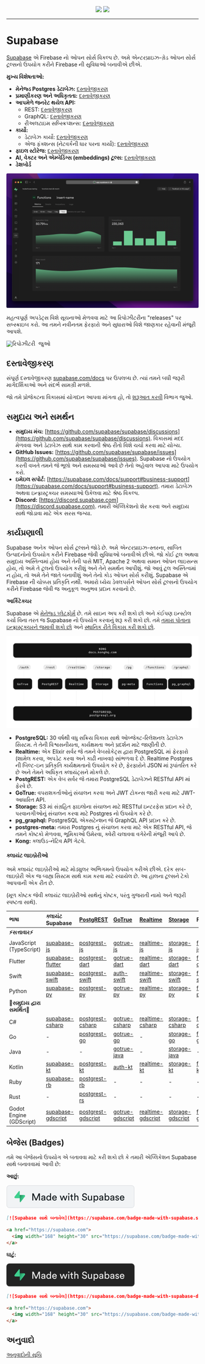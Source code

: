 <p align="center">
<img src="https://user-images.githubusercontent.com/8291514/213727234-cda046d6-28c6-491a-b284-b86c5cede25d.png#gh-light-mode-only">
<img src="https://user-images.githubusercontent.com/8291514/213727225-56186826-bee8-43b5-9b15-86e839d89393.png#gh-dark-mode-only">
</p>

---

# Supabase

[Supabase](https://supabase.com) એ Firebase નો ઓપન સોર્સ વિકલ્પ છે. અમે એન્ટરપ્રાઇઝ-ગ્રેડ ઓપન સોર્સ ટૂલ્સનો ઉપયોગ કરીને Firebase ની સુવિધાઓ બનાવીએ છીએ.

**મુખ્ય વિશેષતાઓ:**

*   **મેનેજ્ડ Postgres ડેટાબેઝ:** [દસ્તાવેજીકરણ](https://supabase.com/docs/guides/database)
*   **પ્રમાણીકરણ અને અધિકૃતતા:** [દસ્તાવેજીકરણ](https://supabase.com/docs/guides/auth)
*   **આપમેળે જનરેટ થયેલ API:**
    *   REST: [દસ્તાવેજીકરણ](https://supabase.com/docs/guides/api)
    *   GraphQL: [દસ્તાવેજીકરણ](https://supabase.com/docs/guides/graphql)
    *   રીઅલટાઇમ સબ્સ્ક્રિપ્શન્સ: [દસ્તાવેજીકરણ](https://supabase.com/docs/guides/realtime)
*   **કાર્યો:**
    *   ડેટાબેઝ કાર્યો: [દસ્તાવેજીકરણ](https://supabase.com/docs/guides/database/functions)
    *   એજ ફંક્શન્સ (નેટવર્કની ધાર પરના કાર્યો): [દસ્તાવેજીકરણ](https://supabase.com/docs/guides/functions)
*   **ફાઇલ સ્ટોરેજ:** [દસ્તાવેજીકરણ](https://supabase.com/docs/guides/storage)
* **AI, વેક્ટર અને એમ્બેડિંગ્સ (embeddings) ટૂલ્સ:** [દસ્તાવેજીકરણ](https://supabase.com/docs/guides/ai)
*   **ડેશબોર્ડ**

![Supabase ડેશબોર્ડ](https://raw.githubusercontent.com/supabase/supabase/master/apps/www/public/images/github/supabase-dashboard.png)

મહત્વપૂર્ણ અપડેટ્સ વિશે સૂચનાઓ મેળવવા માટે આ રિપોઝીટરીના "releases" પર સબ્સ્ક્રાઇબ કરો. આ તમને નવીનતમ ફેરફારો અને સુધારાઓ વિશે જાણકાર રહેવાની મંજૂરી આપશે.

<kbd><img src="https://raw.githubusercontent.com/supabase/supabase/d5f7f413ab356dc1a92075cb3cee4e40a957d5b1/web/static/watch-repo.gif" alt="રિપોઝીટરી જુઓ"/></kbd>

## દસ્તાવેજીકરણ

સંપૂર્ણ દસ્તાવેજીકરણ [supabase.com/docs](https://supabase.com/docs) પર ઉપલબ્ધ છે. ત્યાં તમને બધી જરૂરી માર્ગદર્શિકાઓ અને સંદર્ભ સામગ્રી મળશે.

જો તમે પ્રોજેક્ટના વિકાસમાં યોગદાન આપવા માંગતા હો, તો [શરૂઆત કરવી](./../DEVELOPERS.md) વિભાગ જુઓ.

## સમુદાય અને સમર્થન

*   **સમુદાય મંચ:** [https://github.com/supabase/supabase/discussions](https://github.com/supabase/supabase/discussions). વિકાસમાં મદદ મેળવવા અને ડેટાબેઝ સાથે કામ કરવાની શ્રેષ્ઠ રીતો વિશે ચર્ચા કરવા માટે યોગ્ય.
*   **GitHub Issues:** [https://github.com/supabase/supabase/issues](https://github.com/supabase/supabase/issues). Supabase નો ઉપયોગ કરતી વખતે તમને જે ભૂલો અને સમસ્યાઓ આવે છે તેનો અહેવાલ આપવા માટે ઉપયોગ કરો.
*   **ઇમેઇલ સપોર્ટ:** [https://supabase.com/docs/support#business-support](https://supabase.com/docs/support#business-support). તમારા ડેટાબેઝ અથવા ઇન્ફ્રાસ્ટ્રક્ચર સમસ્યાઓ ઉકેલવા માટે શ્રેષ્ઠ વિકલ્પ.
*   **Discord:** [https://discord.supabase.com](https://discord.supabase.com). તમારી એપ્લિકેશનો શેર કરવા અને સમુદાય સાથે જોડાવા માટે એક સરસ જગ્યા.

## કાર્યપ્રણાલી

Supabase અનેક ઓપન સોર્સ ટૂલ્સને જોડે છે. અમે એન્ટરપ્રાઇઝ-સ્તરના, સાબિત ઉત્પાદનોનો ઉપયોગ કરીને Firebase જેવી સુવિધાઓ બનાવીએ છીએ. જો કોઈ ટૂલ અથવા સમુદાય અસ્તિત્વમાં હોય અને તેની પાસે MIT, Apache 2 અથવા સમાન ઓપન લાઇસન્સ હોય, તો અમે તે ટૂલનો ઉપયોગ કરીશું અને તેને સમર્થન આપીશું. જો આવું ટૂલ અસ્તિત્વમાં ન હોય, તો અમે તેને જાતે બનાવીશું અને તેનો કોડ ઓપન સોર્સ કરીશું. Supabase એ Firebase ની ચોક્કસ પ્રતિકૃતિ નથી. અમારો ધ્યેય ડેવલપર્સને ઓપન સોર્સ ટૂલ્સનો ઉપયોગ કરીને Firebase જેવી જ અનુકૂળ અનુભવ પ્રદાન કરવાનો છે.

**આર્કિટેક્ચર**

Supabase એ [મેનેજ્ડ પ્લેટફોર્મ](https://supabase.com/dashboard) છે. તમે સાઇન અપ કરી શકો છો અને કંઈપણ ઇન્સ્ટોલ કર્યા વિના તરત જ Supabase નો ઉપયોગ કરવાનું શરૂ કરી શકો છો. તમે [તમારા પોતાના ઇન્ફ્રાસ્ટ્રક્ચરને જમાવી શકો છો](https://supabase.com/docs/guides/hosting/overview) અને [સ્થાનિક રીતે વિકાસ કરી શકો છો](https://supabase.com/docs/guides/local-development).

![આર્કિટેક્ચર](./../apps/docs/public/img/supabase-architecture.svg)

*   **PostgreSQL:** 30 વર્ષથી વધુ સક્રિય વિકાસ સાથે ઓબ્જેક્ટ-રિલેશનલ ડેટાબેઝ સિસ્ટમ. તે તેની વિશ્વસનીયતા, કાર્યક્ષમતા અને પ્રદર્શન માટે જાણીતી છે.
*   **Realtime:** એક Elixir સર્વર જે તમને વેબસોકેટ્સ દ્વારા PostgreSQL માં ફેરફારો (શામેલ કરવા, અપડેટ કરવા અને કાઢી નાખવા) સાંભળવા દે છે. Realtime Postgres ની બિલ્ટ-ઇન પ્રતિકૃતિ કાર્યક્ષમતાનો ઉપયોગ કરે છે, ફેરફારોને JSON માં રૂપાંતરિત કરે છે અને તેમને અધિકૃત ક્લાયંટ્સને મોકલે છે.
*   **PostgREST:** એક વેબ સર્વર જે તમારા PostgreSQL ડેટાબેઝને RESTful API માં ફેરવે છે.
*   **GoTrue:** વપરાશકર્તાઓનું સંચાલન કરવા અને JWT ટોકન્સ જારી કરવા માટે JWT-આધારિત API.
*   **Storage:** S3 માં સંગ્રહિત ફાઇલોના સંચાલન માટે RESTful ઇન્ટરફેસ પ્રદાન કરે છે, પરવાનગીઓનું સંચાલન કરવા માટે Postgres નો ઉપયોગ કરે છે.
*   **pg_graphql:** PostgreSQL એક્સટેન્શન જે GraphQL API પ્રદાન કરે છે.
*   **postgres-meta:** તમારા Postgres નું સંચાલન કરવા માટે એક RESTful API, જે તમને કોષ્ટકો મેળવવા, ભૂમિકાઓ ઉમેરવા, ક્વેરી ચલાવવા વગેરેની મંજૂરી આપે છે.
*   **Kong:** ક્લાઉડ-નેટિવ API ગેટવે.

#### ક્લાયંટ લાઇબ્રેરીઓ

અમે ક્લાયંટ લાઇબ્રેરીઓ માટે મોડ્યુલર અભિગમનો ઉપયોગ કરીએ છીએ. દરેક સબ-લાઇબ્રેરી એક જ બાહ્ય સિસ્ટમ સાથે કામ કરવા માટે રચાયેલ છે. આ હાલના ટૂલ્સને ટેકો આપવાની એક રીત છે.

(મૂળ કોષ્ટક જેવી ક્લાયંટ લાઇબ્રેરીઓ સાથેનું કોષ્ટક, પરંતુ ગુજરાતી નામો અને જરૂરી સ્પષ્ટતા સાથે).

| ભાષા                       | ક્લાયંટ Supabase                                                     | [PostgREST](https://www.postgresql.org/)                                                                         | [GoTrue](https://github.com/supabase/gotrue)                                                                                | [Realtime](https://github.com/supabase/realtime)                                                                              | [Storage](https://github.com/supabase/storage-api)                                                                                 | Functions                                                                               |
| :-------------------------- | :------------------------------------------------------------------ | :-------------------------------------------------------------------------------- | :------------------------------------------------------------------------------------ | :----------------------------------------------------------------------------------- | :-------------------------------------------------------------------------------------- | :----------------------------------------------------------------------------------- |
| **⚡️સત્તાવાર⚡️**      |                                                                     |                                                                                   |                                                                                      |                                                                                     |                                                                                        |                                                                                      |
| JavaScript (TypeScript)     | [supabase-js](https://github.com/supabase/supabase-js)               | [postgrest-js](https://github.com/supabase/postgrest-js)                             | [gotrue-js](https://github.com/supabase/gotrue-js)                                     | [realtime-js](https://github.com/supabase/realtime-js)                                 | [storage-js](https://github.com/supabase/storage-js)                                   | [functions-js](https://github.com/supabase/functions-js)                             |
| Flutter                     | [supabase-flutter](https://github.com/supabase/supabase-flutter)     | [postgrest-dart](https://github.com/supabase/postgrest-dart)                         | [gotrue-dart](https://github.com/supabase/gotrue-dart)                                 | [realtime-dart](https://github.com/supabase/realtime-dart)                             | [storage-dart](https://github.com/supabase/storage-dart)                               | [functions-dart](https://github.com/supabase/functions-dart)                         |
| Swift                      | [supabase-swift](https://github.com/supabase/supabase-swift)          | [postgrest-swift](https://github.com/supabase/supabase-swift/tree/main/Sources/PostgREST) | [auth-swift](https://github.com/supabase/supabase-swift/tree/main/Sources/Auth)     | [realtime-swift](https://github.com/supabase/supabase-swift/tree/main/Sources/Realtime) | [storage-swift](https://github.com/supabase/supabase-swift/tree/main/Sources/Storage) | [functions-swift](https://github.com/supabase/supabase-swift/tree/main/Sources/Functions) |
| Python                      | [supabase-py](https://github.com/supabase/supabase-py)               | [postgrest-py](https://github.com/supabase/postgrest-py)                             | [gotrue-py](https://github.com/supabase/gotrue-py)                                     | [realtime-py](https://github.com/supabase/realtime-py)                                 | [storage-py](https://github.com/supabase/storage-py)                                   | [functions-py](https://github.com/supabase/functions-py)                             |
| **💚સમુદાય દ્વારા સમર્થિત💚** |                                                                     |                                                                                   |                                                                                      |                                                                                     |                                                                                        |                                                                                      |
| C#                          | [supabase-csharp](https://github.com/supabase-community/supabase-csharp) | [postgrest-csharp](https://github.com/supabase-community/postgrest-csharp)           | [gotrue-csharp](https://github.com/supabase-community/gotrue-csharp)                 | [realtime-csharp](https://github.com/supabase-community/realtime-csharp)             | [storage-csharp](https://github.com/supabase-community/storage-csharp)                 | [functions-csharp](https://github.com/supabase-community/functions-csharp)           |
| Go                          | -                                                                   | [postgrest-go](https://github.com/supabase-community/postgrest-go)                     | [gotrue-go](https://github.com/supabase-community/gotrue-go)                           | -                                                                                   | [storage-go](https://github.com/supabase-community/storage-go)                       | [functions-go](https://github.com/supabase-community/functions-go)                   |
| Java                        | -                                                                   | -                                                                                   | [gotrue-java](https://github.com/supabase-community/gotrue-java)                       | -                                                                                   | [storage-java](https://github.com/supabase-community/storage-java)                   | -                                                                                   |
| Kotlin                      | [supabase-kt](https://github.com/supabase-community/supabase-kt)       | [postgrest-kt](https://github.com/supabase-community/supabase-kt/tree/master/Postgrest) | [auth-kt](https://github.com/supabase-community/supabase-kt/tree/master/Auth)         | [realtime-kt](https://github.com/supabase-community/supabase-kt/tree/master/Realtime)   | [storage-kt](https://github.com/supabase-community/supabase-kt/tree/master/Storage)   | [functions-kt](https://github.com/supabase-community/supabase-kt/tree/master/Functions) |
| Ruby                      | [supabase-rb](https://github.com/supabase-community/supabase-rb)      |      [postgrest-rb](https://github.com/supabase-community/postgrest-rb)                                                                             |    -                                                                                  |        -                                                                            |     -                                                                                 |          -                                                                          |
| Rust                      |      -                                                                 |       [postgrest-rs](https://github.com/supabase-community/postgrest-rs)                                                                            |      -                                                                                 |       -                                                                             |       -                                                                                |         -                                                                           |
| Godot Engine (GDScript)      |   [supabase-gdscript](https://github.com/supabase-community/godot-engine.supabase)                                                                  |        [postgrest-gdscript](https://github.com/supabase-community/postgrest-gdscript)                                                                            |        [gotrue-gdscript](https://github.com/supabase-community/gotrue-gdscript)                                                                                |    [realtime-gdscript](https://github.com/supabase-community/realtime-gdscript)                                                                                  |         [storage-gdscript](https://github.com/supabase-community/storage-gdscript)                                                                                 |  [functions-gdscript](https://github.com/supabase-community/functions-gdscript)                                                                                       |

## બેજેસ (Badges)

તમે આ બેજેસનો ઉપયોગ એ બતાવવા માટે કરી શકો છો કે તમારી એપ્લિકેશન Supabase સાથે બનાવવામાં આવી છે:

**આછું:**

![Supabase સાથે બનાવેલ](./../apps/www/public/badge-made-with-supabase.svg)

```md
[![Supabase સાથે બનાવેલ](https://supabase.com/badge-made-with-supabase.svg)](https://supabase.com)
```

```html
<a href="https://supabase.com">
  <img width="168" height="30" src="https://supabase.com/badge-made-with-supabase.svg" alt="Supabase સાથે બનાવેલ" />
</a>
```

**ઘાટું:**

![Supabase સાથે બનાવેલ (ઘાટી આવૃત્તિ)](./../apps/www/public/badge-made-with-supabase-dark.svg)

```md
[![Supabase સાથે બનાવેલ](https://supabase.com/badge-made-with-supabase-dark.svg)](https://supabase.com)
```

```html
<a href="https://supabase.com">
  <img width="168" height="30" src="https://supabase.com/badge-made-with-supabase-dark.svg" alt="Supabase સાથે બનાવેલ" />
</a>
```

## અનુવાદો

[અનુવાદોની સૂચિ](./languages.md)
